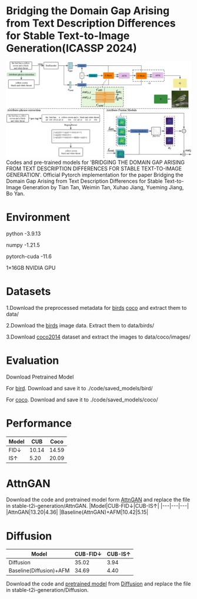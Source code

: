 # Bridging the Domain Gap Arising from Text Description Differences for Stable Text-to-Image Generation(ICASSP 2024)
![模型图](/image.png)
Codes and pre-trained models for 'BRIDGING THE DOMAIN GAP ARISING FROM TEXT DESCRIPTION DIFFERENCES FOR STABLE TEXT-TO-IMAGE GENERATION'.
Official Pytorch implementation for the paper Bridging the Domain Gap Arising from Text Description Differences for Stable Text-to-Image Generation by Tian Tan, Weimin Tan, Xuhao Jiang, Yueming Jiang, Bo Yan.

# Environment
python        -3.9.13

numpy         -1.21.5

pytorch-cuda  -11.6

1×16GB NVIDIA GPU

# Datasets
1.Download the preprocessed metadata for [birds](https://drive.google.com/file/d/1I6ybkR7L64K8hZOraEZDuHh0cCJw5OUj/view?usp=sharing) [coco](https://drive.google.com/file/d/15Fw-gErCEArOFykW3YTnLKpRcPgI_3AB/view?usp=sharing) and extract them to data/

2.Download the [birds](http://www.vision.caltech.edu/visipedia/CUB-200-2011.html) image data. Extract them to data/birds/

3.Download [coco2014](http://cocodataset.org/#download) dataset and extract the images to data/coco/images/

# Evaluation
Download Pretrained Model

For [bird](https://drive.google.com/file/d/1MtIzH7S41m4qnj8wbQl6K2C5B8eCBCOp/view?usp=drive_link). Download and save it to ./code/saved_models/bird/

For [coco](https://drive.google.com/file/d/1dszvfAsCvWiyHrD0cv_Pdlh_07p-UaWS/view?usp=drive_link). Download and save it to ./code/saved_models/coco/

# Performance
|Model|CUB|Coco|
|---|---|---|
|FID↓|10.14|14.59|
|IS↑|5.20|20.09|

# AttnGAN
Download the code and pretrained model form [AttnGAN](https://github.com/taoxugit/AttnGAN) and replace the file in stable-t2i-generation/AttnGAN.
|Model|CUB-FID↓|CUB-IS↑|
|---|---|---|
|AttnGAN|13.20|4.36|
|Baseline(AttnGAN)+AFM|10.42|5.15|

# Diffusion
|Model|CUB-FID↓|CUB-IS↑|
|---|---|---|
|Diffusion|35.02|3.94|
|Baseline(Diffusion)+AFM|34.69|4.40|
Download the code and [pretrained model](https://huggingface.co/runwayml/stable-diffusion-v1-5/blob/main/v1-5-pruned.ckpt) from [Diffusion](https://github.com/CompVis/stable-diffusion) and replace the file in stable-t2i-generation/Diffusion.
